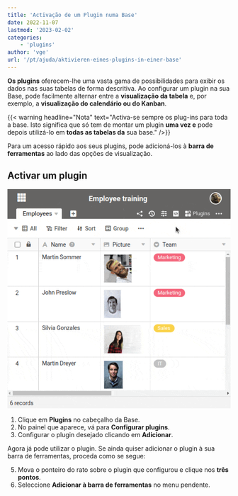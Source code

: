 ```yaml
---
title: 'Activação de um Plugin numa Base'
date: 2022-11-07
lastmod: '2023-02-02'
categories:
    - 'plugins'
author: 'vge'
url: '/pt/ajuda/aktivieren-eines-plugins-in-einer-base'
---
```


**Os plugins** oferecem-lhe uma vasta gama de possibilidades para exibir os dados nas suas tabelas de forma descritiva. Ao configurar um plugin na sua Base, pode facilmente alternar entre a **visualização da tabela** e, por exemplo, a **visualização do calendário ou do Kanban**.

{{< warning  headline="Nota"  text="Activa-se sempre os plug-ins para toda a base. Isto significa que só tem de montar um plugin **uma vez e** pode depois utilizá-lo em **todas as tabelas da** sua base." />}}

Para um acesso rápido aos seus plugins, pode adicioná-los à **barra de ferramentas** ao lado das opções de visualização.

## Activar um plugin

![Activar um plugin numa base](images/activate-a-plugin.gif)

1. Clique em **Plugins** no cabeçalho da Base.
2. No painel que aparece, vá para **Configurar plugins**.
3. Configurar o plugin desejado clicando em **Adicionar**.

Agora já pode utilizar o plugin. Se ainda quiser adicionar o plugin à sua barra de ferramentas, proceda como se segue:

5. Mova o ponteiro do rato sobre o plugin que configurou e clique nos **três pontos**.
6. Seleccione **Adicionar à barra de ferramentas** no menu pendente.
